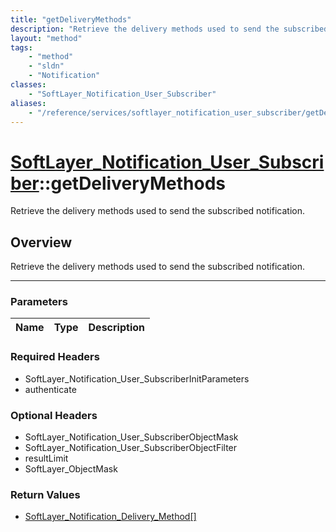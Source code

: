 ```yaml
---
title: "getDeliveryMethods"
description: "Retrieve the delivery methods used to send the subscribed notification."
layout: "method"
tags:
    - "method"
    - "sldn"
    - "Notification"
classes:
    - "SoftLayer_Notification_User_Subscriber"
aliases:
    - "/reference/services/softlayer_notification_user_subscriber/getDeliveryMethods"
---
```

# [SoftLayer_Notification_User_Subscriber](/reference/services/SoftLayer_Notification_User_Subscriber)::getDeliveryMethods

Retrieve the delivery methods used to send the subscribed notification.


## Overview 
Retrieve the delivery methods used to send the subscribed notification.

-----

### Parameters 
|Name | Type | Description |
| --- | --- | --- |


### Required Headers
* SoftLayer_Notification_User_SubscriberInitParameters
* authenticate


### Optional Headers
* SoftLayer_Notification_User_SubscriberObjectMask
* SoftLayer_Notification_User_SubscriberObjectFilter
* resultLimit
* SoftLayer_ObjectMask

### Return Values
* <a href='/reference/datatypes/SoftLayer_Notification_Delivery_Method'>SoftLayer_Notification_Delivery_Method[] </a>




